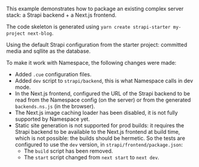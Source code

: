 This example demonstrates how to package an existing complex server stack: a Strapi backend + a
Next.js frontend.

The code skeleton is generated using `yarn create strapi-starter my-project next-blog`.

Using the default Strapi configuration from the starter project: committed media and sqllite as the
database.

To make it work with Namespace, the following changes were made:

- Added `.cue` configuration files.
- Added `dev` script to `strapi/backend`, this is what Namespace calls in dev mode.
- In the Next.js frontend, configured the URL of the Strapi backend to be read from the Namespace
  config (on the server) or from the generated `backends.ns.js` (in the browser).
- The Next.js image caching loader has been disabled, it is not fully supported by Namespace yet.
- Static site generation is not supported for prod builds: it requires the Strapi backend to be
  available to the Next.js frontend at build time, which is not possible: the builds should be
  hermetic. So the tests are configured to use the `dev` version, in `strapi/frontend/package.json`:
  - The `build` script has been removed.
  - The `start` script changed from `next start` to `next dev`.
